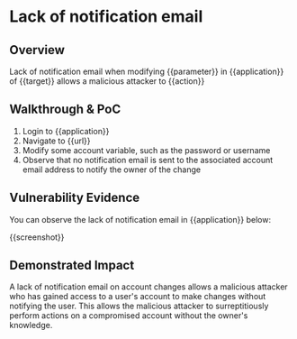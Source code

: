 # Lack of notification email
## Overview
<!--
Provide a 1-2 sentence description - see http://cveproject.github.io/docs/content/key-details-phrasing.pdf for tips

This format is a good guide:
[VULNTYPE] in [COMPONENT] in [APPLICATION] allows [ATTACKER] to [IMPACT] via [VECTOR]


-->
Lack of notification email when modifying {{parameter}} in {{application}} of {{target}} allows a malicious attacker to {{action}}

## Walkthrough & PoC
<!--
Provide a step-by-step walkthrough on how to access the vulnerable injection point, and how to exploit the vulnerability.
Adding a dot-pointed walkthrough with relevant screenshots will speed triage time and result in faster rewards!

Example:

1. Login to in-scope asset at <www.inscope.com/login>
1. Browse to account page
1. Modify ID token to add single quote
1. View error which states 'SQL Syntax Error'
1. Replace ID value with `1' waitfor delay '00:00:10'; `
-->

1. Login to {{application}}
1. Navigate to {{url}}
1. Modify some account variable, such as the password or username
1. Observe that no notification email is sent to the associated account email address to notify the owner of the change


## Vulnerability Evidence
<!--
Your submission MUST include evidence of the vulnerability and not be theoretical in nature.

For a lack of notification email, please include a screenshot of some important account state variable being changed with no notification email sent to the account owner.
-->

You can observe the lack of notification email in {{application}} below:

{{screenshot}}
## Demonstrated Impact
<!--
Envision how the lack of notification email could be used by a malicious attacker. If a malicious action is possible, provide a full proof-of-concept here.
-->

A lack of notification email on account changes allows a malicious attacker who has gained access to a user's account to make changes without notifying the user. This allows the malicious attacker to surreptitiously perform actions on a compromised account without the owner's knowledge.

